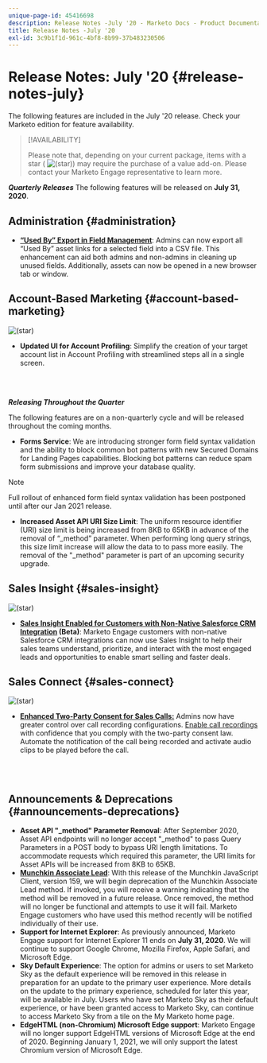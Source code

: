 ```yaml
---
unique-page-id: 45416698
description: Release Notes -July '20 - Marketo Docs - Product Documentation
title: Release Notes -July '20
exl-id: 3c9b1f1d-961c-4bf8-8b99-37b483230506
---
```

# Release Notes: July '20 {#release-notes-july}

The following features are included in the July '20 release. Check your Marketo edition for feature availability.

>[!AVAILABILITY]
>
>Please note that, depending on your current package, items with a star ( ![(star)](assets/star-yellow.svg)) may require the purchase of a value add-on. Please contact your Marketo Engage representative to learn more.

**_Quarterly Releases_** The following features will be released on **July 31, 2020**.

## Administration {#administration}

* **[“Used By” Export in Field Management](/help/marketo/product-docs/administration/field-management/export-used-by-data-for-a-field.md)**: Admins can now export all “Used By” asset links for a selected field into a CSV file. This enhancement can aid both admins and non-admins in cleaning up unused fields. Additionally, assets can now be opened in a new browser tab or window.

## Account-Based Marketing {#account-based-marketing}

![(star)](assets/star-yellow.svg)

* **Updated UI for Account Profiling**: Simplify the creation of your target account list in Account Profiling with streamlined steps all in a single screen.

<br>&nbsp;

**_Releasing Throughout the Quarter_**

The following features are on a non-quarterly cycle and will be released throughout the coming months.

* **Forms Service**: We are introducing stronger form field syntax validation and the ability to block common bot patterns with new Secured Domains for Landing Pages capabilities. Blocking bot patterns can reduce spam form submissions and improve your database quality.

>[!NOTE]
>
>Full rollout of enhanced form field syntax validation has been postponed until after our Jan 2021 release.

* **Increased Asset API URI Size Limit**: The uniform resource identifier (URI) size limit is being increased from 8KB to 65KB in advance of the removal of “_method” parameter. When performing long query strings, this size limit increase will allow the data to to pass more easily. The removal of the "_method" parameter is part of an upcoming security upgrade.

## Sales Insight {#sales-insight}

![(star)](assets/star-yellow.svg)

* **[Sales Insight Enabled for Customers with Non-Native Salesforce CRM Integration](/help/marketo/product-docs/marketo-sales-insight/sales-insight-for-non-native-salesforce-integrations.md) (Beta)**: Marketo Engage customers with non-native Salesforce CRM integrations can now use Sales Insight to help their sales teams understand, prioritize, and interact with the most engaged leads and opportunities to enable smart selling and faster deals.

## Sales Connect {#sales-connect}

![(star)](assets/star-yellow.svg)

* **[Enhanced Two-Party Consent for Sales Calls:](/help/marketo/product-docs/marketo-sales-connect/phone/two-party-consent-settings.md)** Admins now have greater control over call recording configurations. [Enable call recordings](/help/marketo/product-docs/marketo-sales-connect/phone/enable-call-recording.md) with confidence that you comply with the two-party consent law. Automate the notification of the call being recorded and activate audio clips to be played before the call.

<br>&nbsp;

## Announcements & Deprecations {#announcements-deprecations}

* **Asset API "_method" Parameter Removal**: After September 2020, Asset API endpoints will no longer accept "_method" to pass Query Parameters in a POST body to bypass URI length limitations. To accommodate requests which required this parameter, the URI limits for Asset APIs will be increased from 8KB to 65KB.
* **[Munchkin Associate Lead](https://developers.marketo.com/blog/deprecation-of-munchkin-associate-lead-method/)**: With this release of the Munchkin JavaScript Client, version 159, we will begin deprecation of the Munchkin Associate Lead method. If invoked, you will receive a warning indicating that the method will be removed in a future release. Once removed, the method will no longer be functional and attempts to use it will fail. Marketo Engage customers who have used this method recently will be notified individually of their use.
* **Support for Internet Explorer**: As previously announced, Marketo Engage support for Internet Explorer 11 ends on **July 31, 2020**. We will continue to support Google Chrome, Mozilla Firefox, Apple Safari, and Microsoft Edge.
* **Sky Default Experience**: The option for admins or users to set Marketo Sky as the default experience will be removed in this release in preparation for an update to the primary user experience. More details on the update to the primary experience, scheduled for later this year, will be available in July. Users who have set Marketo Sky as their default experience, or have been granted access to Marketo Sky, can continue to access Marketo Sky from a tile on the My Marketo home page.
* **EdgeHTML (non-Chromium) Microsoft Edge support**: Marketo Engage will no longer support EdgeHTML versions of Microsoft Edge at the end of 2020. Beginning January 1, 2021, we will only support the latest Chromium version of Microsoft Edge.
